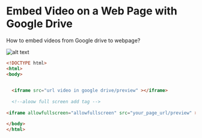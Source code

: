 # Embed Video on a Web Page with Google Drive
How to embed videos from Google drive to webpage?




![alt text](http://lightbox.tipsandtricks-hq.com/wp-content/uploads/2014/06/google-drive-preview-url.png)


```html
<!DOCTYPE html>
<html>
<body>

  
  <iframe src="url video in google drive/preview" ></iframe>
  
  <!--aloow full screen add tag -->
  
<iframe allowfullscreen="allowfullscreen" src="your_page_url/preview" ></iframe>

</body>
</html>
```

